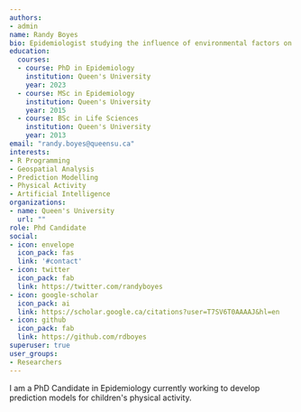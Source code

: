 ```yaml
---
authors:
- admin
name: Randy Boyes
bio: Epidemiologist studying the influence of environmental factors on children's physical activity.   
education:
  courses:
  - course: PhD in Epidemiology
    institution: Queen's University
    year: 2023
  - course: MSc in Epidemiology
    institution: Queen's University
    year: 2015
  - course: BSc in Life Sciences
    institution: Queen's University
    year: 2013
email: "randy.boyes@queensu.ca"
interests:
- R Programming
- Geospatial Analysis
- Prediction Modelling
- Physical Activity
- Artificial Intelligence
organizations:
- name: Queen's University
  url: ""
role: Phd Candidate
social:
- icon: envelope
  icon_pack: fas
  link: '#contact'
- icon: twitter
  icon_pack: fab
  link: https://twitter.com/randyboyes
- icon: google-scholar
  icon_pack: ai
  link: https://scholar.google.ca/citations?user=T7SV6T0AAAAJ&hl=en
- icon: github
  icon_pack: fab
  link: https://github.com/rdboyes
superuser: true
user_groups:
- Researchers
---
```


I am a PhD Candidate in Epidemiology currently working to develop prediction models for children's physical activity. 
